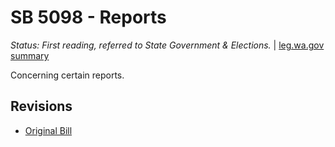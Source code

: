 # SB 5098 - Reports
*Status: First reading, referred to State Government & Elections.* | [leg.wa.gov summary](https://app.leg.wa.gov/billsummary?BillNumber=5098&Year=2021)

Concerning certain reports.

## Revisions
* [Original Bill](1/)